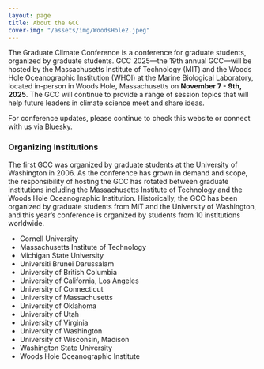 ```yaml
---
layout: page
title: About the GCC
cover-img: "/assets/img/WoodsHole2.jpeg"
---
```

The Graduate Climate Conference is a conference for graduate students, organized by graduate students. GCC 2025––the 19th annual GCC––will be hosted by the Massachusetts Institute of Technology (MIT) and the Woods Hole Oceanographic Institution (WHOI) at the Marine Biological Laboratory, located in-person in Woods Hole, Massachusetts on __November 7 - 9th, 2025__. The GCC will continue to provide a range of session topics that will help future leaders in climate science meet and share ideas.


For conference updates, please continue to check this website or connect with us via [Bluesky]([https://twitter.com/gradclimateconf](https://bsky.app/profile/gcc2025.bsky.social)).

### Organizing Institutions

The first GCC was organized by graduate students at the University of Washington in 2006. As the conference has grown in demand and scope, the responsibility of hosting the GCC has rotated between graduate institutions including the Massachusetts Institute of Technology and the Woods Hole Oceanographic Institution. Historically, the GCC has been organized by graduate students from MIT and the University of Washington, and this year’s conference is organized by students from 10 institutions worldwide.

- Cornell University
- Massachusetts Institute of Technology
- Michigan State University
- Universiti Brunei Darussalam 
- University of British Columbia
- University of California, Los Angeles
- University of Connecticut
- University of Massachusetts
- University of Oklahoma 
- University of Utah
- University of Virginia 
- University of Washington
- University of Wisconsin, Madison
- Washington State University
- Woods Hole Oceanographic Institute
